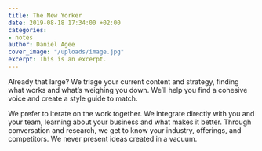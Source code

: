 ```yaml
---
title: The New Yorker
date: 2019-08-18 17:34:00 +02:00
categories:
- notes
author: Daniel Agee
cover_image: "/uploads/image.jpg"
excerpt: This is an excerpt.
---
```


Already that large? We triage your current content and strategy, finding what works and what’s weighing you down. We’ll help you find a cohesive voice and create a style guide to match.

We prefer to iterate on the work together. We integrate directly with you and your team, learning about your business and what makes it better. Through conversation and research, we get to know your industry, offerings, and competitors. We never present ideas created in a vacuum.